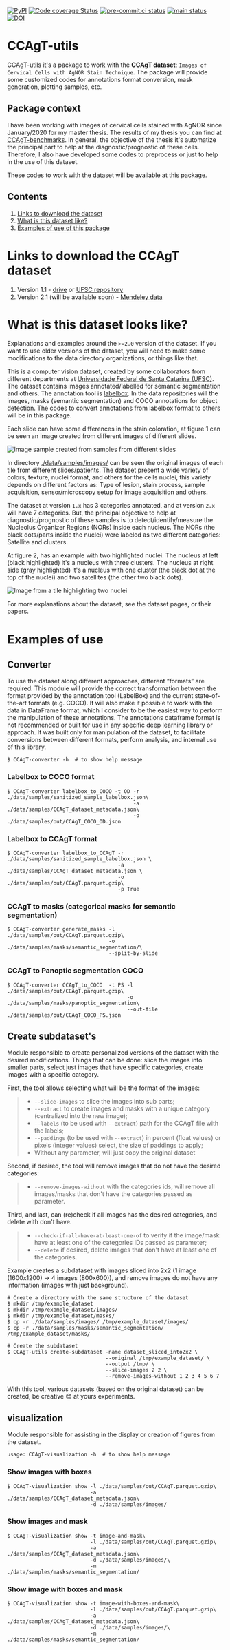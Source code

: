 [![PyPI](https://img.shields.io/pypi/v/CCAgT-utils?color=blue&label=pypi%20version)](https://pypi.org/project/CCAgT-utils/)
[![Code coverage Status](https://codecov.io/gh/johnnv1/CCAgT-utils/branch/main/graph/badge.svg?token=HB8P4BKTZ7)](https://codecov.io/gh/johnnv1/CCAgT-utils)
[![pre-commit.ci status](https://results.pre-commit.ci/badge/github/johnnv1/CCAgT-utils/main.svg)](https://results.pre-commit.ci/latest/github/johnnv1/CCAgT-utils/main)
[![main status](https://github.com/johnnv1/CCAgT-utils/actions/workflows/main.yml/badge.svg)](https://github.com/johnnv1/CCAgT-utils/actions/workflows/main.yml)
[![DOI](https://zenodo.org/badge/456516174.svg)](https://zenodo.org/badge/latestdoi/456516174)

# CCAgT-utils

CCAgT-utils it's a package to work with the **CCAgT dataset**: `Images of Cervical Cells with AgNOR Stain Technique`. The package will provide some customized codes for annotations format conversion, mask generation, plotting samples, etc.


## Package context
I have been working with images of cervical cells stained with AgNOR since January/2020 for my master thesis. The results of my thesis you can find at [CCAgT-benchmarks](https://github.com/johnnv1/CCAgT-benchmarks). In general, the objective of the thesis it's automatize the principal part to help at the diagnostic/prognostic of these cells. Therefore, I also have developed some codes to preprocess or just to help in the use of this dataset.


These codes to work with the dataset will be available at this package.

## Contents

1. [Links to download the dataset](#links-to-download-the-ccagt-dataset)
2. [What is this dataset like?](#what-is-this-dataset-looks-like)
3. [Examples of use of this package](#examples-of-use)


# Links to download the CCAgT dataset

1. Version 1.1 - [drive](https://drive.google.com/drive/folders/1TBpYCv6S1ydASLauSzcsvO7Wc5O-WUw0?usp=sharing) or [UFSC repository](https://arquivos.ufsc.br/d/373be2177a33426a9e6c/)
2. Version 2.1 (will be available soon) - [Mendeley data](https://doi.org/10.17632/wg4bpm33hj.1)

# What is this dataset looks like?
Explanations and examples around the `>=2.0` version of the dataset. If you want to use older versions of the dataset, you will need to make some modifications to the data directory organizations, or things like that.


This is a computer vision dataset, created by some collaborators from different departments at [Universidade Federal de Santa Catarina (UFSC)](https://en.ufsc.br/). The dataset contains images annotated/labelled for semantic segmentation and others. The annotation tool is [labelbox](https://labelbox.com/). In the data repositories will the images, masks (semantic segmentation) and COCO annotations for object detection. The codes to convert annotations from labelbox format to others will be in this package.

Each slide can have some differences in the stain coloration, at figure 1 can be seen an image created from different images of different slides.

![Image sample created from samples from different slides](./data/static_images/Figure1.jpg)

In directory [./data/samples/images/](./data/samples/images/) can be seen the original images of each tile from different slides/patients. The dataset present a wide variety of colors, texture, nuclei format, and others for the cells nuclei, this variety depends on different factors as: Type of lesion, stain process, sample acquisition, sensor/microscopy setup for image acquisition and others.

The dataset at version `1.x` has 3 categories annotated, and at version `2.x` will have 7 categories. But, the principal objective to help at diagnostic/prognostic of these samples is to detect/identify/measure the Nucleolus Organizer Regions (NORs) inside each nucleus. The NORs (the black dots/parts inside the nuclei) were labeled as two different categories: Satellite and clusters.

At figure 2, has an example with two highlighted nuclei. The nucleus at left (black highlighted) it's a nucleus with three clusters. The nucleus at right side (gray highlighted) it's a nucleus with one cluster (the black dot at the top of the nuclei) and two satellites (the other two black dots).

![Image from a tile highlighting two nuclei](./data/static_images/Figure2.jpg)

For more explanations about the dataset, see the dataset pages, or their papers.


# Examples of use

## Converter
To use the dataset along different approaches, different “formats” are required. This module will provide the correct transformation between the format provided by the annotation tool (LabelBox) and the current state-of-the-art formats (e.g. COCO). It will also make it possible to work with the data in DataFrame format, which I consider to be the easiest way to perform the manipulation of these annotations. The annotations dataframe format is not recommended or built for use in any specific deep learning library or approach. It was built only for manipulation of the dataset, to facilitate conversions between different formats, perform analysis, and internal use of this library.

```console
$ CCAgT-converter -h  # to show help message
```

### Labelbox to COCO format
```console
$ CCAgT-converter labelbox_to_COCO -t OD -r ./data/samples/sanitized_sample_labelbox.json\
                                         -a ./data/samples/CCAgT_dataset_metadata.json\
                                         -o ./data/samples/out/CCAgT_COCO_OD.json
```

### Labelbox to CCAgT format
```console
$ CCAgT-converter labelbox_to_CCAgT -r ./data/samples/sanitized_sample_labelbox.json \
                                    -a ./data/samples/CCAgT_dataset_metadata.json \
                                    -o ./data/samples/out/CCAgT.parquet.gzip\
                                    -p True
```
### CCAgT to masks (categorical masks for semantic segmentation)
```console
$ CCAgT-converter generate_masks -l ./data/samples/out/CCAgT.parquet.gzip\
                                 -o ./data/samples/masks/semantic_segmentation/\
                                 --split-by-slide
```

### CCAgT to Panoptic segmentation COCO
```console
$ CCAgT-converter CCAgT_to_COCO  -t PS -l ./data/samples/out/CCAgT.parquet.gzip\
                                       -o ./data/samples/masks/panoptic_segmentation\
                                       --out-file ./data/samples/out/CCAgT_COCO_PS.json
```


## Create subdataset's
Module responsible to create personalized versions of the dataset with the desired
modifications. Things that can be done: slice the images into smaller parts, select
just images that have specific categories, create images with a specific category.

First, the tool allows selecting what will be the format of the images:
>- `--slice-images` to slice the images into sub parts;
>- `--extract` to create images and masks with a unique category (centralized
into the new image);
>- `--labels` (to be used with `--extract`) path for the CCAgT file with the labels;
>- `--paddings` (to be used with `--extract`) in percent (float values) or pixels
(integer values) select, the size of paddings to apply;
>- Without any parameter, will just copy the original dataset

Second, if desired, the tool will remove images that do not have the desired categories:
>- `--remove-images-without` with the categories ids, will remove all images/masks
that don't have the categories passed as parameter.

Third, and last, can (re)check if all images has the desired categories, and delete
with don't have.
>- `--check-if-all-have-at-least-one-of` to verify if the image/mask have at least
one of the categories IDs passed as parameter;
>- `--delete` if desired, delete images that don't have at least one of the categories.


Example creates a subdataset with images sliced into 2x2 (1 image (1600x1200) ->
4 images (800x600)), and remove images do not have any information (images with
just background).

```console
# Create a directory with the same structure of the dataset
$ mkdir /tmp/example_dataset
$ mkdir /tmp/example_dataset/images/
$ mkdir /tmp/example_dataset/masks/
$ cp -r ./data/samples/images/ /tmp/example_dataset/images/
$ cp -r ./data/samples/masks/semantic_segmentation/ /tmp/example_dataset/masks/

# Create the subdataset
$ CCAgT-utils create-subdataset -name dataset_sliced_into2x2 \
                                --original /tmp/example_dataset/ \
                                --output /tmp/ \
                                --slice-images 2 2 \
                                --remove-images-without 1 2 3 4 5 6 7
```

With this tool, various datasets (based on the original dataset) can be created,
be creative 😊 at yours experiments.

## visualization
Module responsible for assisting in the display or creation of figures from the dataset.

```console
usage: CCAgT-visualization -h  # to show help message
```

### Show images with boxes
```console
$ CCAgT-visualization show -l ./data/samples/out/CCAgT.parquet.gzip\
                           -a ./data/samples/CCAgT_dataset_metadata.json\
                           -d ./data/samples/images/
```

### Show images and mask
```console
$ CCAgT-visualization show -t image-and-mask\
                           -l ./data/samples/out/CCAgT.parquet.gzip\
                           -a ./data/samples/CCAgT_dataset_metadata.json\
                           -d ./data/samples/images/\
                           -m ./data/samples/masks/semantic_segmentation/
```

### Show image with boxes and mask
```console
$ CCAgT-visualization show -t image-with-boxes-and-mask\
                           -l ./data/samples/out/CCAgT.parquet.gzip\
                           -a ./data/samples/CCAgT_dataset_metadata.json\
                           -d ./data/samples/images/\
                           -m ./data/samples/masks/semantic_segmentation/
```
